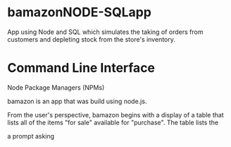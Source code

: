 # bamazonNODE-SQLapp
App using Node and SQL which simulates the taking of orders from customers and depleting stock from the store's inventory.

<h1> Command Line Interface  </h1>


Node Package Managers (NPMs)

bamazon is an app that was build using node.js. 

From the user's perspective, bamazon begins with a display of a table that lists all of the items "for sale" available for "purchase". The table lists the 

a prompt asking 



